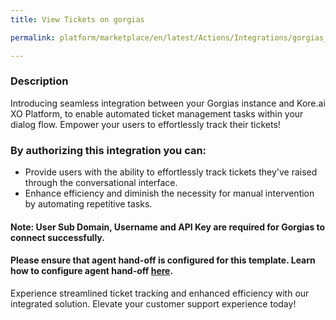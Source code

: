```yaml
---
title: View Tickets on gorgias

permalink: platform/marketplace/en/latest/Actions/Integrations/gorgias_viewTickets

---
```


### Description

Introducing seamless integration between your Gorgias instance and Kore.ai XO Platform, to enable automated ticket management tasks within your dialog flow. Empower your users to effortlessly track their tickets!

### By authorizing this integration you can:
- Provide users with the ability to effortlessly track tickets they've raised through the conversational interface.
- Enhance efficiency and diminish the necessity for manual intervention by automating repetitive tasks.

#### Note: User Sub Domain, Username and API Key are required for Gorgias to connect successfully.

#### Please ensure that agent hand-off is configured for this template. Learn how to configure agent hand-off [here](https://docs.kore.ai/xo/how-tos/build-a-banking-assistant/deploy-the-assistant/configure-an-agent-transfer/?h=agent+transfer). 

Experience streamlined ticket tracking and enhanced efficiency with our integrated solution. Elevate your customer support experience today!
